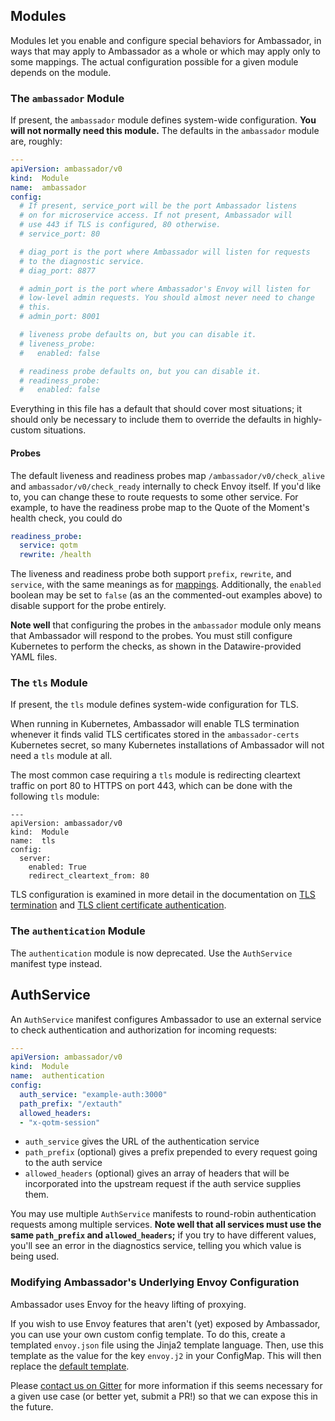 ## Modules

Modules let you enable and configure special behaviors for Ambassador, in ways that may apply to Ambassador as a whole or which may apply only to some mappings. The actual configuration possible for a given module depends on the module.

### The `ambassador` Module

If present, the `ambassador` module defines system-wide configuration. **You will not normally need this module.** The defaults in the `ambassador` module are, roughly:

```yaml
---
apiVersion: ambassador/v0
kind:  Module
name:  ambassador
config:
  # If present, service_port will be the port Ambassador listens
  # on for microservice access. If not present, Ambassador will
  # use 443 if TLS is configured, 80 otherwise.
  # service_port: 80

  # diag_port is the port where Ambassador will listen for requests
  # to the diagnostic service.
  # diag_port: 8877

  # admin_port is the port where Ambassador's Envoy will listen for
  # low-level admin requests. You should almost never need to change
  # this.
  # admin_port: 8001

  # liveness probe defaults on, but you can disable it.
  # liveness_probe:
  #   enabled: false

  # readiness probe defaults on, but you can disable it.
  # readiness_probe:
  #   enabled: false
```

Everything in this file has a default that should cover most situations; it should only be necessary to include them to override the defaults in highly-custom situations.

#### Probes

The default liveness and readiness probes map `/ambassador/v0/check_alive` and `ambassador/v0/check_ready` internally to check Envoy itself. If you'd like to, you can change these to route requests to some other service. For example, to have the readiness probe map to the Quote of the Moment's health check, you could do

```yaml
readiness_probe:
  service: qotm
  rewrite: /health
```

The liveness and readiness probe both support `prefix`, `rewrite`, and `service`, with the same meanings as for [mappings](#mappings). Additionally, the `enabled` boolean may be set to `false` (as an the commented-out examples above) to disable support for the probe entirely.

**Note well** that configuring the probes in the `ambassador` module only means that Ambassador will respond to the probes. You must still configure Kubernetes to perform the checks, as shown in the Datawire-provided YAML files.

### The `tls` Module

If present, the `tls` module defines system-wide configuration for TLS.

When running in Kubernetes, Ambassador will enable TLS termination whenever it finds valid TLS certificates stored in the `ambassador-certs` Kubernetes secret, so many Kubernetes installations of Ambassador will not need a `tls` module at all.

The most common case requiring a `tls` module is redirecting cleartext traffic on port 80 to HTTPS on port 443, which can be done with the following `tls` module:

```
---
apiVersion: ambassador/v0
kind:  Module
name:  tls
config:
  server:
    enabled: True
    redirect_cleartext_from: 80
```

TLS configuration is examined in more detail in the documentation on [TLS termination](/user-guide/tls-termination.md) and [TLS client certificate authentication](/reference/auth-tls-certs).

### The `authentication` Module

The `authentication` module is now deprecated. Use the `AuthService` manifest type instead.

## AuthService

An `AuthService` manifest configures Ambassador to use an external service to check authentication and authorization for incoming requests:

```yaml
---
apiVersion: ambassador/v0
kind:  Module
name:  authentication
config:
  auth_service: "example-auth:3000"
  path_prefix: "/extauth"
  allowed_headers:
  - "x-qotm-session"
```

- `auth_service` gives the URL of the authentication service
- `path_prefix` (optional) gives a prefix prepended to every request going to the auth service
- `allowed_headers` (optional) gives an array of headers that will be incorporated into the upstream request if the auth service supplies them.

You may use multiple `AuthService` manifests to round-robin authentication requests among multiple services. **Note well that all services must use the same `path_prefix` and `allowed_headers`;** if you try to have different values, you'll see an error in the diagnostics service, telling you which value is being used.

### Modifying Ambassador's Underlying Envoy Configuration

Ambassador uses Envoy for the heavy lifting of proxying.

If you wish to use Envoy features that aren't (yet) exposed by Ambassador, you can use your own custom config template. To do this, create a templated `envoy.json` file using the Jinja2 template language. Then, use this template as the value for the key `envoy.j2` in your ConfigMap. This will then replace the [default template](https://github.com/datawire/ambassador/tree/master/ambassador/templates).

Please [contact us on Gitter](https://gitter.im/datawire/ambassador) for more information if this seems necessary for a given use case (or better yet, submit a PR!) so that we can expose this in the future.

